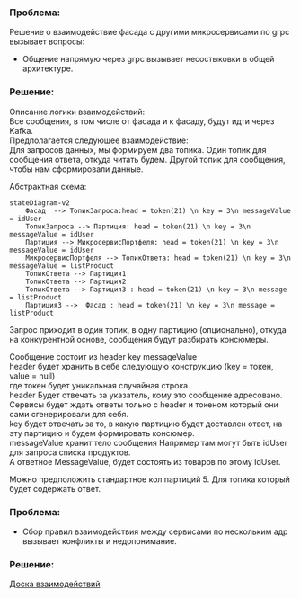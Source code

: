 ### Проблема:
  Решение о взаимодействие фасада с другими микросервисами по grpc вызывает вопросы:  
  - Общение напрямую через grpc вызывает несостыковки в общей архитектуре.  
  
  
### Решение:  
  Описание логики взаимодействий:  
Все сообщения, в том числе от фасада и к фасаду, будут идти через Kafka.  
Предполагается следующее взаимодействие:  
Для запросов данных, мы формируем два топика. Один топик для сообщения ответа, откуда читать будем. Другой топик для сообщения, чтобы нам сформировали данные.  
  
Абстрактная схема:  
```mermaid
stateDiagram-v2
    Фасад  --> ТопикЗапроса:head = token(21) \n key = 3\n messageValue = idUser
    ТопикЗапроса --> Партиция: head = token(21) \n key = 3\n messageValue = idUser
    Партиция --> МикросервисПортфеля: head = token(21) \n key = 3\n messageValue = idUser
    МикросервисПортфеля --> ТопикОтвета: head = token(21) \n key = 3\n messageValue = listProduct 
    ТопикОтвета --> Партиция1
    ТопикОтвета --> Партиция2   
    ТопикОтвета --> Партиция3 : head = token(21) \n key = 3\n message = listProduct 
    Партиция3 -->  Фасад : head = token(21) \n key = 3\n message = listProduct      
```
Запрос приходит в один топик, в одну партицию (опционально), откуда на конкурентной основе, сообщения будут разбирать консюмеры.  

Сообщение состоит из header key messageValue  
header будет хранить в себе следующую конструкцию (key = токен, value = null)  
где токен будет уникальная случайная строка.  
header Будет отвечать за указатель, кому это сообщение адресовано. Сервисы будет ждать ответы только с header  и токеном который они сами сгенерировали для себя.  
key будет отвечать за то, в какую партицию будет доставлен ответ, на эту партицию и будем формировать консюмер.  
messageValue хранит тело сообщения
Например там могут быть idUser для запроса списка продуктов.  
А ответное MessageValue, будет состоять из товаров по этому IdUser. 

Можно предположить стандартное кол партиций 5. Для топика который будет содержать ответ. 

  
### Проблема:
 - Сбор правил взаимодействия между сервисами по нескольким адр вызывает конфликты и недопонимание.  
  
  
### Решение:  
  [Доска взаимодействий](https://miro.com/app/board/uXjVOiQGoYc=/?share_link_id=112559324980)  

  
